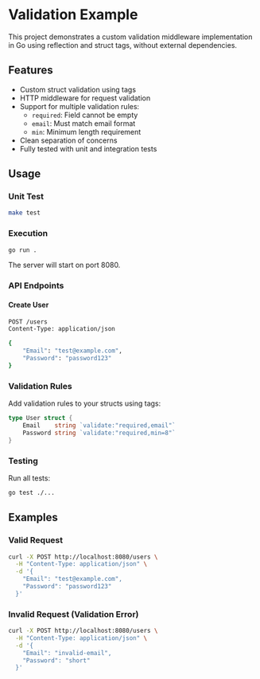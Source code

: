 # Validation Example

This project demonstrates a custom validation middleware implementation in Go using reflection and struct tags, without external dependencies.

## Features

- Custom struct validation using tags
- HTTP middleware for request validation
- Support for multiple validation rules:
  - `required`: Field cannot be empty
  - `email`: Must match email format
  - `min`: Minimum length requirement
- Clean separation of concerns
- Fully tested with unit and integration tests

## Usage

### Unit Test

```bash
make test
```

### Execution

```bash
go run .
```

The server will start on port 8080.

### API Endpoints

#### Create User
```bash
POST /users
Content-Type: application/json

{
    "Email": "test@example.com",
    "Password": "password123"
}
```

### Validation Rules

Add validation rules to your structs using tags:

```go
type User struct {
    Email    string `validate:"required,email"`
    Password string `validate:"required,min=8"`
}
```

### Testing

Run all tests:
```bash
go test ./...
```

## Examples

### Valid Request
```bash
curl -X POST http://localhost:8080/users \
  -H "Content-Type: application/json" \
  -d '{
    "Email": "test@example.com",
    "Password": "password123"
  }'
```

### Invalid Request (Validation Error)
```bash
curl -X POST http://localhost:8080/users \
  -H "Content-Type: application/json" \
  -d '{
    "Email": "invalid-email",
    "Password": "short"
  }'
```

